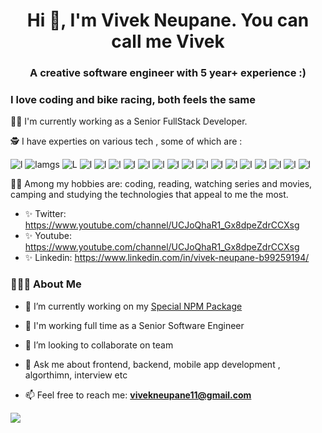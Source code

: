 <h1 align="center">Hi 👋, I'm Vivek Neupane. You can call me Vivek </h1>
<h3 align="center">A creative software engineer with 5 year+ experience :)</h3>

###  I love coding and bike racing, both feels the same

💪🏼 I'm currently working as a Senior FullStack Developer.

🕵 I have experties on various tech , some of which are :

![l](https://img.shields.io/badge/React-20232A?style=for-the-badge&logo=react&logoColor=61DAFB)
![lamgs](https://img.shields.io/badge/JavaScript-F7DF1E?style=for-the-badge&logo=javascript&logoColor=black)
![L](https://img.shields.io/badge/Node.js-43853D?style=for-the-badge&logo=node-dot-js&logoColor=white)
![l](https://img.shields.io/badge/Next.js-000000?style=for-the-badge&logo=nextdotjs&logoColor=white)
![l](https://img.shields.io/badge/MongoDB-47A248?style=for-the-badge&logo=mongodb&logoColor=white)
![l](https://img.shields.io/badge/GraphQL-E10098?style=for-the-badge&logo=graphql&logoColor=white)
![l](https://img.shields.io/badge/Express-000000?style=for-the-badge&logo=express&logoColor=white)
![l](https://img.shields.io/badge/Redux-764ABC?style=for-the-badge&logo=redux&logoColor=white)
![l](https://img.shields.io/badge/HTML5-E34F26?style=for-the-badge&logo=html5&logoColor=white)
![l](https://img.shields.io/badge/Java-ED8B00?style=for-the-badge&logo=java&logoColor=white)
![l](https://img.shields.io/badge/React-20232A?style=for-the-badge&logo=react&logoColor=61DAFB&label=REACT-NATIVE)
![l](https://img.shields.io/badge/Android-3DDC84?style=for-the-badge&logo=android&logoColor=white)
![l](https://img.shields.io/badge/CSS3-1572B6?style=for-the-badge&logo=css3&logoColor=white)
![l](https://img.shields.io/badge/Chakra%20UI-319795?style=for-the-badge&logo=chakraui&logoColor=white)
![l](https://img.shields.io/badge/Bootstrap-563D7C?style=for-the-badge&logo=bootstrap&logoColor=white)
![l](https://img.shields.io/badge/Firebase-FFCA28?style=for-the-badge&logo=firebase&logoColor=white)
![l](https://img.shields.io/badge/PHP-777BB4?style=for-the-badge&logo=php&logoColor=white)
![l](https://img.shields.io/badge/AWS-232F3E?style=for-the-badge&logo=amazonaws&logoColor=white&label=AWS)
![l](	https://img.shields.io/badge/GIT-E44C30?style=for-the-badge&logo=git&logoColor=white)

👩🏻 Among my hobbies are: coding, reading, watching series and movies, camping and studying the technologies that appeal to me the most.

* ✨ Twitter: https://www.youtube.com/channel/UCJoQhaR1_Gx8dpeZdrCCXsg
* ✨ Youtube: https://www.youtube.com/channel/UCJoQhaR1_Gx8dpeZdrCCXsg
* ✨ Linkedin: https://www.linkedin.com/in/vivek-neupane-b99259194/

 ### 👨🏻‍💻 About Me
- 🔭 I’m currently working on my [Special NPM Package](https://github.com/vivekneupane11/reactjs-editor)

- 🌱 I'm working full time as a Senior Software Engineer
- 👯 I’m looking to collaborate on team
- 💬 Ask me about frontend, backend, mobile app development , algorthimn, interview etc 
- 📫 Feel free to reach me: **vivekneupane11@gmail.com**


<img align="center" src="https://github-readme-streak-stats.herokuapp.com/?user=vivekneupane11" style="margin: auto; margin-bottom: 20px;" />

<!--
<hr>
 </div>
 
<hr>

<img src="https://github-readme-stats.vercel.app/api?username=vivekneupane11&show_icons=true" alt="logo" height="160" align="right" style="margin: 5px; margin-bottom: 20px;" />
-->
